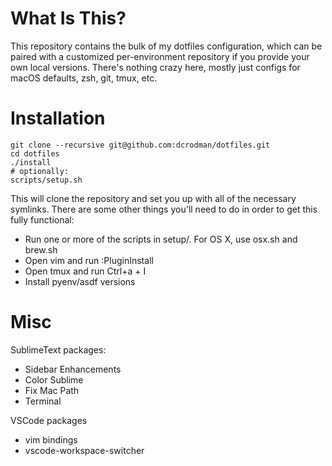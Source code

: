 What Is This?
============

This repository contains the bulk of my dotfiles configuration, which can be paired
with a customized per-environment repository if you provide your own local versions.
There's nothing crazy here, mostly just configs for macOS defaults, zsh, git, tmux, etc.

Installation
============

    git clone --recursive git@github.com:dcrodman/dotfiles.git
    cd dotfiles
    ./install
    # optionally:
    scripts/setup.sh 
    

This will clone the repository and set you up with all of the necessary symlinks.
There are some other things you'll need to do in order to get this fully functional:
* Run one or more of the scripts in setup/. For OS X, use osx.sh and brew.sh
* Open vim and run :PluginInstall
* Open tmux and run Ctrl+a + I
* Install pyenv/asdf versions

Misc
============
SublimeText packages:
* Sidebar Enhancements
* Color Sublime
* Fix Mac Path
* Terminal

VSCode packages
* vim bindings
* vscode-workspace-switcher
